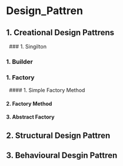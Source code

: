 # Design_Pattren
## 1. Creational Design Pattrens
  &nbsp; ### 1. Singilton
   ### 1. Builder
   ### 1. Factory 
  &nbsp; #### 1. Simple Factory Method
   #### 2. Factory Method
   #### 3. Abstract Factory
## 2. Structural Design Pattren
## 3. Behavioural Desgin Pattren


